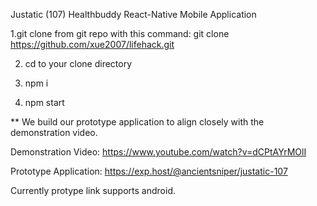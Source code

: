 Justatic (107) Healthbuddy React-Native Mobile Application


1.git clone from git repo with this command: git clone https://github.com/xue2007/lifehack.git

2. cd to your clone directory

2. npm i
3. npm start

** We build our prototype application to align closely with the demonstration video.

Demonstration Video: https://www.youtube.com/watch?v=dCPtAYrMOlI

Prototype Application: https://exp.host/@ancientsniper/justatic-107

Currently protype link supports android.

